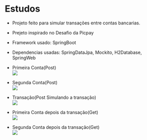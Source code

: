 # Estudos
* Projeto feito para simular transações entre contas bancarias.
* Prejeto inspirado no Desafio da Picpay
* Framework usado: SpringBoot
* Dependencias usadas: SpringDataJpa, Mockito, H2Database, SpringWeb

* Primeira Conta(Post)   
![](https://cdn.discordapp.com/attachments/1274179869932257341/1274179910101106790/Teste-1.PNG?ex=671e41c3&is=671cf043&hm=3def92d4b5793e578f7a6bd6b0628a7f327ae3e8378aea952dfbd2491ebbf600&)
* Segunda Conta(Post)  
![](https://cdn.discordapp.com/attachments/1274179869932257341/1274180294588502148/Teste-2.PNG?ex=671e421f&is=671cf09f&hm=d454452cacf24dee1814fe97273110d872e087684e9ca04e51fe7dbd76083d7b&)
* Transação(Post Simulando a transação)        
![](https://cdn.discordapp.com/attachments/1274179869932257341/1274358159699480697/TransactionTeste.PNG?ex=671e3f05&is=671ced85&hm=359e6e55165cc253a365bc08f9d2b1cf7a19b5f5db1ebb847d7bd687cf6fb969&)
* Primeira Conta depois da transação(Get)      
![](https://cdn.discordapp.com/attachments/1274179869932257341/1274358653226582130/GetTTTT.PNG?ex=671e3f7b&is=671cedfb&hm=98d22d95620870d293fdb6d70d1172cf893a056f3b96ffb6eaedb61f17a0a487&)
* Segunda Conta depois da transação(Get)        
![](https://cdn.discordapp.com/attachments/1274179869932257341/1274358636893700116/Gettttttt.PNG?ex=671e3f77&is=671cedf7&hm=f5027c6b618d52e8106814bf9a3d482b0bcce201ff2de34ef74f1033f9daf403&)
